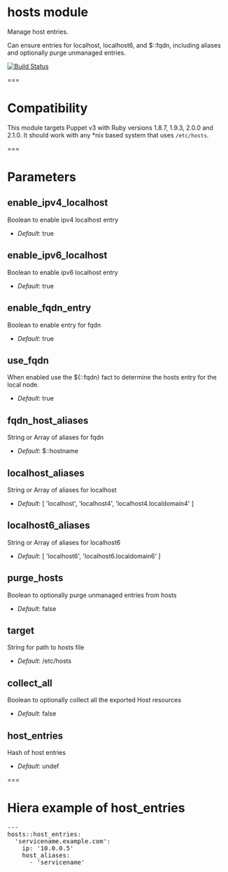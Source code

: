 hosts module
============

Manage host entries.

Can ensure entries for localhost, localhost6, and $::fqdn, including aliases
and optionally purge unmanaged entries.

[![Build Status](https://api.travis-ci.org/ghoneycutt/puppet-module-hosts.png?branch=master)](https://travis-ci.org/ghoneycutt/puppet-module-hosts)

===

# Compatibility

This module targets Puppet v3 with Ruby versions 1.8.7, 1.9.3, 2.0.0 and 2.1.0. It should work with any *nix based system that uses `/etc/hosts`.

===

# Parameters

enable_ipv4_localhost
---------------------
Boolean to enable ipv4 localhost entry

- *Default*: true

enable_ipv6_localhost
---------------------
Boolean to enable ipv6 localhost entry

- *Default*: true

enable_fqdn_entry
-----------------
Boolean to enable entry for fqdn

- *Default*: true

use_fqdn
--------
When enabled use the ${::fqdn} fact to determine the hosts entry for the local node.

- *Default*: true

fqdn_host_aliases
-----------------
String or Array of aliases for fqdn

- *Default*: $::hostname

localhost_aliases
-----------------
String or Array of aliases for localhost

- *Default*: [ 'localhost', 'localhost4', 'localhost4.localdomain4' ]

localhost6_aliases
------------------
String or Array of aliases for localhost6

- *Default*: [ 'localhost6', 'localhost6.localdomain6' ]

purge_hosts
-----------
Boolean to optionally purge unmanaged entries from hosts

- *Default*: false

target
------
String for path to hosts file

- *Default*: /etc/hosts

collect_all
-----------
Boolean to optionally collect all the exported Host resources

- *Default*: false

host_entries
------------
Hash of host entries

- *Default*: undef

===

# Hiera example of host_entries
<pre>
---
hosts::host_entries:
  'servicename.example.com':
    ip: '10.0.0.5'
    host_aliases:
      - 'servicename'
</pre>
